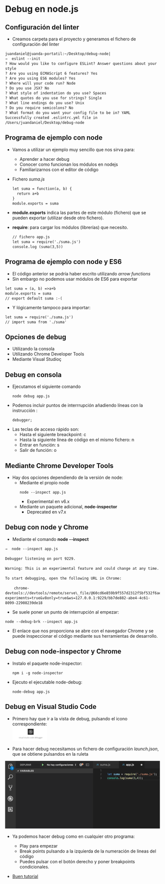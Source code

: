 # Debug en node.js


## Configuración del linter
- Creamos carpeta para el proyecto y generamos el fichero de configuración del linter
```
juandaniel@juanda-portatil:~/Desktop/debug-node|
⇒  eslint --init
? How would you like to configure ESLint? Answer questions about your style
? Are you using ECMAScript 6 features? Yes
? Are you using ES6 modules? Yes
? Where will your code run? Node
? Do you use JSX? No
? What style of indentation do you use? Spaces
? What quotes do you use for strings? Single
? What line endings do you use? Unix
? Do you require semicolons? No
? What format do you want your config file to be in? YAML
Successfully created .eslintrc.yml file in /Users/juandaniel/Desktop/debug-node
```



## Programa de ejemplo con node

* Vamos a utilizar un ejemplo muy sencillo que nos sirva para:
  * Aprender a hacer debug
  * Conocer como funcionan los módulos en nodejs
  * Familiarizarnos con el editor de código
* Fichero *suma.js*
  ```
  let suma = function(a, b) {
    return a+b
  }
  module.exports = suma
  ```



* **module.exports** indica las partes de este módulo \(fichero\) que se pueden exportar \(utilizar desde otro fichero\).

* **require**: para cargar los módulos (librerías) que necesito.

  ```
  // fichero app.js
  let suma = require('./suma.js')
  console.log (suma(3,5))
  ```



## Programa de ejemplo con node y ES6
- El código anterior se podría haber escrito utilizando *arrow functions*
- Sin embargo no podemos usar módulos de ES6 para exportar
```
let suma = (a, b) =>a+b
module.exports = suma
// export default suma :-(
```

- Y lógicamente tampoco para importar:
```
let suma = require('./suma.js')
// import suma from './suma'
```



## Opciones de debug

* Utilizando la consola
* Utilizando Chrome Developer Tools
* Mediante Visual Studioç




## Debug en consola

* Ejecutamos el siguiente comando
  ```
  node debug app.js
  ```
* Podemos incluir puntos de interrrupción añadiendo líneas con la instrucción :
  ```
  debugger;
  ```
* Las teclas de acceso rápido son:
  * Hasta el siguiente breackpoint: c
  * Hasta la siguiente línea de código en el mismo fichero: n
  * Entrar en función: s
  * Salir de función: o




## Mediante Chrome Developer Tools

* Hay dos opciones dependiendo de la versión de node:
  - Mediante el propio node
    ``` 
    node --inspect app.js
    ```
    - Experimental en v6.x
  - Mediante un paquete adicional, **node-inspector**
    - Deprecated en v7.x



## Debug con node y Chrome

* Mediante el comando **node --inspect**

```
⇒  node --inspect app.js

Debugger listening on port 9229.

Warning: This is an experimental feature and could change at any time.

To start debugging, open the following URL in Chrome:

    chrome-devtools://devtools/remote/serve\_file/@60cd6e859b9f557d2312f5bf532f6aec5f284980/inspector.html?experiments=true&v8only=true&ws=127.0.0.1:9229/bb7de882-abe4-4c61-8099-22908239de18
```

* Se suele poner un punto de interrupción al empezar:
```
node --debug-brk --inspect app.js
```

* El enlace que nos proporciona se abre con el navegador Chrome y se puede inspeccionar el código mediante sus herramientas de desarrollo.


## Debug con node-inspector y Chrome

* Instalo el paquete node-inspector:
  ```
  npm i -g node-inspector
  ```
* Ejecuto el ejecutable node-debug:
  ```
  node-debug app.js
  ```




## Debug en Visual Studio Code

* Primero hay que ir a  la vista de debug, pulsando el icono correspondiente:  
  ![](/assets/icono-debug.png)
  
* Para hacer debug necesitamos un fichero de configuración _launch.json_, que se obtiene pulsandos en la ruleta

![](/assets/sublime-debug.png)

* Ya podemos hacer debug como en cualquier otro programa:
  * Play para empezar
  * Break points pulsando a la izquierda de la numeración de lineas del código
  * Puedes pulsar con el botón derecho y poner breakpoints condicionales.

* [Buen tutorial](https://www.youtube.com/watch?v=hfpkMyvSOp4)




